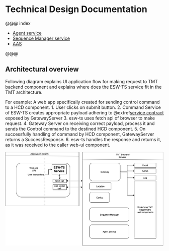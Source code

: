 # Technical Design Documentation

@@@ index
 - [Agent service](../services/agent-service/agent-service.md)
 - [Sequence Manager service](../services/sequence-manager/sequence-manager-service.md)
 - [AAS](csw-aas-js.md)

@@@

## Architectural overview

Following diagram explains UI application flow for making request to TMT backend component and explains where does the ESW-TS service fit in the TMT architecture.

For example:
A web app specifically created for sending control command to a HCD component.
    1. User clicks on submit button.
    2. Command Service of ESW-TS creates appropriate payload adhering to @extref[service contract](esw:commons/contracts.html) exposed by GatewayServer
    3. esw-ts uses fetch api of browser to make request.
    4. Gateway Server on receiving correct payload, process it and sends the Control command to the destined HCD component.
    5. On successfully handling of command by HCD component, GatewayServer returns a SuccessResponse.
    6. esw-ts handles the response and returns it, as it was received to the caller web-ui component.


![esw-ts-overview](../assets/esw-ts-architecture-overview.png)

